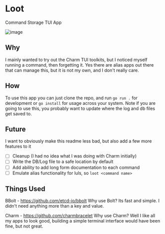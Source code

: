 # Loot
Command Storage TUI App

![image](https://github.com/user-attachments/assets/99685a2a-3110-447e-a8c5-a14c6a774a95)

## Why
I mainly wanted to try out the Charm TUI toolkits, but I noticed myself running a command, then forgetting it. Yes there are alias apps out there that can manage this, but it is not my own, and I don't really care. 

## How
To use this app you can just clone the repo, and run `go run .` for development or `go install` for usage across your system. Note if you are going to use this, you probably want to update where the log and db files get saved to. 

## Future
I want to obviously make this readme less bad, but also add a few more features to it

- [ ] Cleanup (I had no idea what I was doing with Charm initially)
- [ ] Write the DB/Log file to a safe location by default
- [ ] Add ability to add long form documentation to each command
- [ ] Emulate alias functionality for luls, so `loot <command name>`

## Things Used
BBolt - https://github.com/etcd-io/bbolt
Why use Bolt? Its fast and simple. I didn't need anything more than a key and value. 

Charm - https://github.com/charmbracelet
Why use Charm? Well I like all my apps to look good, building a simple terminal interface would have been fine, but not great. 
